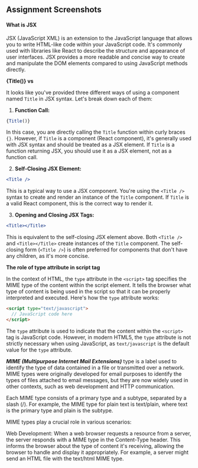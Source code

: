 ## Assignment Screenshots

#### What is JSX

JSX (JavaScript XML) is an extension to the JavaScript language that allows you to write HTML-like code within your JavaScript code. It's commonly used with libraries like React to describe the structure and appearance of user interfaces. JSX provides a more readable and concise way to create and manipulate the DOM elements compared to using JavaScript methods directly.

**{Title()} vs <Title /> vs <Title></Title>**

It looks like you've provided three different ways of using a component named `Title` in JSX syntax. Let's break down each of them:

1. **Function Call:**

```jsx
{Title()}
```

In this case, you are directly calling the `Title` function within curly braces `{}`. However, if `Title` is a component (React component), it's generally used with JSX syntax and should be treated as a JSX element. If `Title` is a function returning JSX, you should use it as a JSX element, not as a function call.

2. **Self-Closing JSX Element:**

```jsx
<Title />
```

This is a typical way to use a JSX component. You're using the `<Title />` syntax to create and render an instance of the `Title` component. If `Title` is a valid React component, this is the correct way to render it.

3. **Opening and Closing JSX Tags:**

```jsx
<Title></Title>
```

This is equivalent to the self-closing JSX element above. Both `<Title />` and `<Title></Title>` create instances of the `Title` component. The self-closing form (`<Title />`) is often preferred for components that don't have any children, as it's more concise.


 **The role of type attribute in script tag**

In the context of HTML, the `type` attribute in the `<script>` tag specifies the MIME type of the content within the script element. It tells the browser what type of content is being used in the script so that it can be properly interpreted and executed. Here's how the `type` attribute works:

```html
<script type="text/javascript">
  // JavaScript code here
</script>
```

The `type` attribute is used to indicate that the content within the `<script>` tag is JavaScript code. However, in modern HTML5, the `type` attribute is not strictly necessary when using JavaScript, as `text/javascript` is the default value for the `type` attribute.

***MIME (Multipurpose Internet Mail Extensions)*** type is a label used to identify the type of data contained in a file or transmitted over a network. MIME types were originally developed for email purposes to identify the types of files attached to email messages, but they are now widely used in other contexts, such as web development and HTTP communication.

Each MIME type consists of a primary type and a subtype, separated by a slash (/). For example, the MIME type for plain text is text/plain, where text is the primary type and plain is the subtype.

MIME types play a crucial role in various scenarios:

Web Development: When a web browser requests a resource from a server, the server responds with a MIME type in the Content-Type header. This informs the browser about the type of content it's receiving, allowing the browser to handle and display it appropriately. For example, a server might send an HTML file with the text/html MIME type.